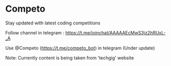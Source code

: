 # Competo
Stay updated with latest coding competitions

Follow channel in telegram : https://t.me/joinchat/AAAAAEcMwS3jz2hRUxL-_A

Use @Competo (https://t.me/competo_bot) in telegram (Under update)


Note: Currently content is being taken from 'techgig' website
